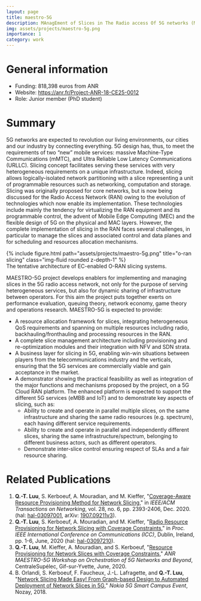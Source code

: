 ```yaml
---
layout: page
title: maestro-5G
description: MAnagEment of Slices in The Radio access Of 5G networks (MAESTRO-5G)
img: assets/projects/maestro-5g.png
importance: 1
category: work
---
```


# General information
- Funding: 818,398 euros from ANR
- Website: https://anr.fr/Project-ANR-18-CE25-0012
- Role: Junior member (PhD student)

# Summary
5G networks are expected to revolution our living environments, our cities and our industry by connecting everything. 5G design has, thus, to meet the requirements of two “new” mobile services: massive Machine-Type Communications (mMTC), and Ultra Reliable Low Latency Communications (URLLC). Slicing concept facilitates serving these services with very heterogeneous requirements on a unique infrastructure. Indeed, slicing allows logically-isolated network partitioning with a slice representing a unit of programmable resources such as networking, computation and storage. Slicing was originally proposed for core networks, but is now being discussed for the Radio Access Network (RAN) owing to the evolution of technologies which now enable its implementation. These technologies include mainly the tendency for virtualizing the RAN equipment and its programmable control, the advent of Mobile Edge Computing (MEC) and the flexible design of 5G on the physical and MAC layers.
However, the complete implementation of slicing in the RAN faces several challenges, in particular to manage the slices and associated control and data planes and for scheduling and resources allocation mechanisms.


<div class="row">
    <div class="col-sm mt-3 mt-md-0">
        {% include figure.html path="assets/projects/maestro-5g.png" title="o-ran slicing" class="img-fluid rounded z-depth-1" %}
    </div>
</div>
<div class="caption">
    The tentative architecture of EC-enabled O-RAN slicing systems.
</div>

MAESTRO-5G project develops enablers for implementing and managing slices in the 5G radio access network, not only for the purpose of serving heterogeneous services, but also for dynamic sharing of infrastructure between operators. For this aim the project puts together exerts on performance evaluation, queuing theory, network economy, game theory and operations research. MAESTRO-5G is expected to provide:
- A resource allocation framework for slices, integrating heterogeneous QoS requirements and spanning on multiple resources including radio, backhauling/fronthauling and processing resources in the RAN.
- A complete slice management architecture including provisioning and re-optimization modules and their integration with NFV and SDN strata.
- A business layer for slicing in 5G, enabling win-win situations between players from the telecommunications industry and the verticals, ensuring that the 5G services are commercially viable and gain acceptance in the market.
- A demonstrator showing the practical feasibility as well as integration of the major functions and mechanisms proposed by the project, on a 5G Cloud RAN platform. The enhanced platform is expected to support the different 5G services (eMBB and IoT) and to demonstrate key aspects of slicing, such as:
  - Ability to create and operate in parallel multiple slices, on the same infrastructure and sharing the same radio resources (e.g. spectrum), each having different service requirements.
  - Ability to create and operate in parallel and independently different slices, sharing the same infrastructure/spectrum, belonging to different business actors, such as different operators.
  - Demonstrate inter-slice control ensuring respect of SLAs and a fair resource sharing.

# Related Publications
1. **Q.-T. Luu**, S. Kerboeuf, A. Mouradian, and M. Kieffer, 
"[Coverage-Aware Resource Provisioning Method for Network Slicing](https://ieeexplore.ieee.org/document/9187556/)," 
in *IEEE/ACM Transactions on Networking*, vol. 28, no. 6, pp. 2393-2406, Dec. 2020. 
(hal: [hal-03097001](https://hal-centralesupelec.archives-ouvertes.fr/hal-03097001),
arXiv: [1907.09211v3](https://arxiv.org/abs/1907.09211v3)).
1. **Q.-T. Luu**, S. Kerboeuf, A. Mouradian, and M. Kieffer, 
"[Radio Resource Provisioning for Network Slicing with Coverage Constraints](https://ieeexplore.ieee.org/document/9148897)," 
in *Proc. IEEE International Conference on Communications (ICC)*, Dublin, Ireland, pp. 1-6, June, 2020 
(hal: [hal-03097210](https://hal-centralesupelec.archives-ouvertes.fr/hal-03097210)).
1. **Q.-T. Luu**, M. Kieffer, A. Mouradian, and S. Kerboeuf, 
"[Resource Provisioning for Network Slices with Coverage Constraints](https://orch5g.roc.cnam.fr/)," 
*ANR MAESTRO-5G Workshop on Orchestration of 5G Networks and Beyond*, CentraleSupélec, Gif-sur-Yvette, June, 2020.
1. B. Orlandi, S. Kerboeuf, F. Faucheux, J.-L. Lafragette, and **Q.-T. Luu**, 
"[Network Slicing Made Easy! From Graph-based Design to Automated Deployment of Network Slices in 5G](https://www.youtube.com/watch?v=pLkylDVwdcA&t=29s)," 
*Nokia 5G Smart Campus Event*, Nozay, 2018.
